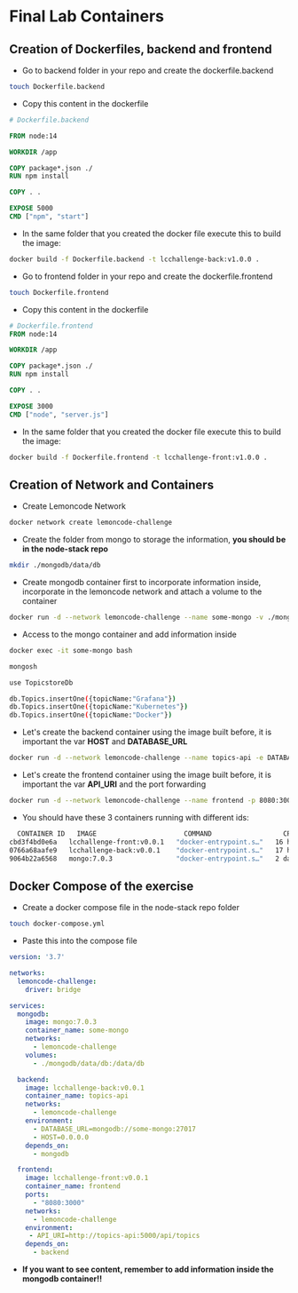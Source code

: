 # Final Lab Containers

## Creation of Dockerfiles, backend and frontend 

- Go to backend folder in your repo and create the dockerfile.backend
```bash
touch Dockerfile.backend
```
- Copy this content in the dockerfile
```dockerfile
# Dockerfile.backend

FROM node:14

WORKDIR /app

COPY package*.json ./
RUN npm install

COPY . .

EXPOSE 5000
CMD ["npm", "start"]
```
- In the same folder that you created the docker file execute this to build the image: 
```bash
docker build -f Dockerfile.backend -t lcchallenge-back:v1.0.0 .
```

- Go to frontend folder in your repo and create the dockerfile.frontend
```bash
touch Dockerfile.frontend
```
- Copy this content in the dockerfile
```dockerfile
# Dockerfile.frontend
FROM node:14

WORKDIR /app

COPY package*.json ./
RUN npm install

COPY . .

EXPOSE 3000
CMD ["node", "server.js"]

```
- In the same folder that you created the docker file execute this to build the image: 
```bash
docker build -f Dockerfile.frontend -t lcchallenge-front:v1.0.0 .
```

## Creation of Network and Containers

- Create Lemoncode Network

```bash
docker network create lemoncode-challenge
```

- Create the folder from mongo to storage the information, **you should be in the node-stack repo**
```bash
mkdir ./mongodb/data/db
```
- Create mongodb container first to incorporate information inside, incorporate in the lemoncode network and attach a volume to the container

```bash
docker run -d --network lemoncode-challenge --name some-mongo -v ./mongodb/data/db:/data/db mongo:7.0.3
```
- Access to the mongo container and add information inside

```bash
docker exec -it some-mongo bash
```
```bash
mongosh
```
```bash
use TopicstoreDb
```
```bash
db.Topics.insertOne({topicName:"Grafana"})
db.Topics.insertOne({topicName:"Kubernetes"})
db.Topics.insertOne({topicName:"Docker"})
```

- Let's create the backend container using the image built before, it is important the var **HOST** and **DATABASE_URL**

```bash
docker run -d --network lemoncode-challenge --name topics-api -e DATABASE_URL=mongodb://some-mongo:27017 -e HOST=0.0.0.0 lcchallenge-back:v0.0.1
```
- Let's create the frontend container using the image built before, it is important the var **API_URI** and the port forwarding

```bash
docker run -d --network lemoncode-challenge --name frontend -p 8080:3000 -e API_URI=http://topics-api:5000/api/topics lcchallenge-front:v0.0.1
```

- You should have these 3 containers running with different ids:
```bash
  CONTAINER ID   IMAGE                      COMMAND                  CREATED        STATUS          PORTS                    NAMES
cbd3f4bd0e6a   lcchallenge-front:v0.0.1   "docker-entrypoint.s…"   16 hours ago   Up 15 minutes   0.0.0.0:8080->3000/tcp   frontend
0766a68aafe9   lcchallenge-back:v0.0.1    "docker-entrypoint.s…"   17 hours ago   Up 15 minutes   5000/tcp                 topics-api
9064b22a6568   mongo:7.0.3                "docker-entrypoint.s…"   2 days ago     Up 15 minutes   27017/tcp                some-mongo
```

## Docker Compose of the exercise
- Create a docker compose file in the node-stack repo folder
```bash
touch docker-compose.yml
```
- Paste this into the compose file

```yml
version: '3.7'

networks:
  lemoncode-challenge:
    driver: bridge

services:
  mongodb:
    image: mongo:7.0.3
    container_name: some-mongo
    networks:
      - lemoncode-challenge
    volumes:
      - ./mongodb/data/db:/data/db

  backend:
    image: lcchallenge-back:v0.0.1
    container_name: topics-api
    networks:
      - lemoncode-challenge
    environment:
      - DATABASE_URL=mongodb://some-mongo:27017
      - HOST=0.0.0.0
    depends_on:
      - mongodb

  frontend:
    image: lcchallenge-front:v0.0.1
    container_name: frontend
    ports:
      - "8080:3000"
    networks:
      - lemoncode-challenge
    environment:
     - API_URI=http://topics-api:5000/api/topics
    depends_on:
      - backend
```
- **If you want to see content, remember to add information inside the mongodb container!!**